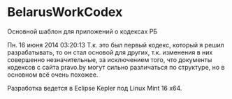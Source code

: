 BelarusWorkCodex
================

Основной шаблон для приложений о кодексах РБ


Пн. 16 июня 2014 03:20:13 
Т.к. это был первый кодекс, который я решил разрабатывать, то он стал основой для других, т.к. изменения в них совершенно незначительные, за исключением того, что документы кодексов с сайта pravo.by могут сильно различаться по структуре, но в основном всё очень похожее.

Разработка ведется в Eclipse Kepler под Linux Mint 16 x64.
